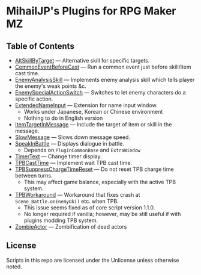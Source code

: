 MihailJP's Plugins for RPG Maker MZ
===================================

## Table of Contents ##
- [AltSkillByTarget](AltSkillByTarget.js) — Alternative skill for specific targets.
- [CommonEventBeforeCast](CommonEventBeforeCast.js) — Run a common event just before skill/item cast time.
- [EnemyAnalysisSkill](EnemyAnalysisSkill.js) — Implements enemy analysis skill which tells player the enemy's weak points &c.
- [EnemySpecialActionSwitch](EnemySpecialActionSwitch.js) — Switches to let enemy characters do a specific action.
- [ExtendedNameInput](ExtendedNameInput.js) — Extension for name input window.
  - Works under Japanese, Korean or Chinese environment
  - Nothing to do in English version
- [ItemTargetInMessage](ItemTargetInMessage.js) — Include the target of item or skill in the message.
- [SlowMessage](SlowMessage.js) — Slows down message speed.
- [SpeakInBattle](SpeakInBattle.js) — Displays dialogue in battle.
  - Depends on `PluginCommonBase` and `ExtraWindow`
- [TimerText](TimerText.js) — Change timer display.
- [TPBCastTime](TPBCastTime.js) — Implement wait TPB cast time.
- [TPBSuppressChargeTimeReset](TPBSuppressChargeTimeReset.js) — Do not reset TPB charge time between turns.
  - This may affect game balance, especially with the active TPB system.
- [TPBWorkaround](TPBWorkaround.js) — Workaround that fixes crash at `Scene_Battle.onEnemyOk()` etc. when TPB.
  - This issue seems fixed as of core script version 1.1.0.
  - No longer required if vanilla; however, may be still useful if with plugins modding TPB system.
- [ZombieActor](ZombieActor.js) — Zombification of dead actors

## License ##
Scripts in this repo are licensed under the Unlicense unless otherwise noted.
